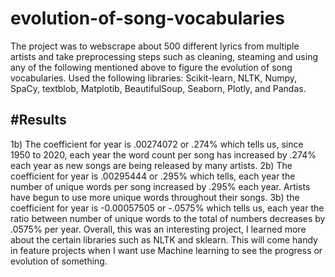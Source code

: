 # evolution-of-song-vocabularies
The project was to webscrape about 500 different lyrics from multiple artists and take preprocessing steps such as cleaning, steaming and using any of the following mentioned above to figure the evolution of song vocabularies. Used the following libraries: Scikit-learn, NLTK, Numpy, SpaCy, textblob, Matplotib, BeautifulSoup, Seaborn, Plotly, and Pandas.



#Results 
-----------------------------------
1b) The coefficient for year is .00274072 or .274% which tells us, since 1950 to 2020, each year the word
count per song has increased by .274% each year as new songs are being released by many artists.
2b) The coefficient for year is .00295444 or .295% which tells, each year the number of unique words
per song increased by .295% each year. Artists have begun to use more unique words throughout their
songs.
3b) the coefficient for year is -0.00057505 or -.0575% which tells us, each year the ratio between
number of unique words to the total of numbers decreases by .0575% per year.
Overall, this was an interesting project, I learned more about the certain libraries such as NLTK and
sklearn. This will come handy in feature projects when I want use Machine learning to see the progress
or evolution of something.
